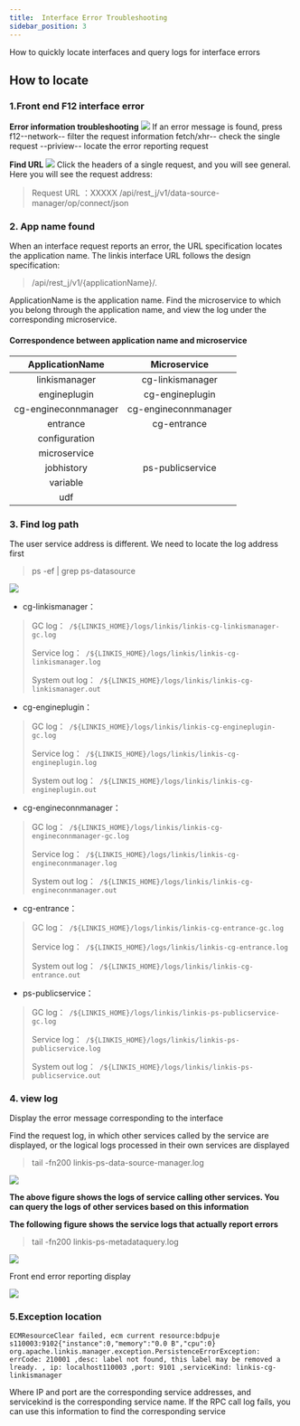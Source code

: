 ```yaml
---
title:  Interface Error Troubleshooting
sidebar_position: 3
---
```


How to quickly locate interfaces and query logs for interface errors

##  How to locate

###  1.Front end F12 interface error
**Error information troubleshooting**
![](/Images/tuning-and-troubleshooting/error-guide/errorMsg.png)
If an error message is found, press f12--network-- filter the request information fetch/xhr-- check the single request --priview-- locate the error reporting request

**Find URL**
![](/Images/tuning-and-troubleshooting/error-guide/findUrl.png)
Click the headers of a single request, and you will see general. Here you will see the request address:
>Request URL ：XXXXX /api/rest_j/v1/data-source-manager/op/connect/json

###  2. App name found
When an interface request reports an error, the URL specification locates the application name.
The linkis interface URL follows the design specification:
>/api/rest_j/v1/{applicationName}/.

ApplicationName is the application name. Find the microservice to which you belong through the application name, and view the log under the corresponding microservice.

####  Correspondence between application name and microservice

|ApplicationName|Microservice|
|:----:|:----:|
|linkismanager|cg-linkismanager|
|engineplugin|cg-engineplugin|
|cg-engineconnmanager|cg-engineconnmanager|
|entrance|cg-entrance|
|configuration||
|microservice||
|jobhistory|ps-publicservice|
|variable||
|udf||


###  3. Find log path
The user service address is different. We need to locate the log address first
> ps -ef | grep  ps-datasource

![](/Images/tuning-and-troubleshooting/error-guide/logs.png)

- cg-linkismanager：
>GC log：` /${LINKIS_HOME}/logs/linkis/linkis-cg-linkismanager-gc.log`
>
>Service log：` /${LINKIS_HOME}/logs/linkis/linkis-cg-linkismanager.log`
>
>System out log：` /${LINKIS_HOME}/logs/linkis/linkis-cg-linkismanager.out`

- cg-engineplugin：
>GC log：` /${LINKIS_HOME}/logs/linkis/linkis-cg-engineplugin-gc.log`
>
>Service log：` /${LINKIS_HOME}/logs/linkis/linkis-cg-engineplugin.log`
>
>System out log：` /${LINKIS_HOME}/logs/linkis/linkis-cg-engineplugin.out`

- cg-engineconnmanager：
>GC log：` /${LINKIS_HOME}/logs/linkis/linkis-cg-engineconnmanager-gc.log`
>
>Service log：` /${LINKIS_HOME}/logs/linkis/linkis-cg-engineconnmanager.log`
>
>System out log：` /${LINKIS_HOME}/logs/linkis/linkis-cg-engineconnmanager.out`

- cg-entrance：
>GC log：` /${LINKIS_HOME}/logs/linkis/linkis-cg-entrance-gc.log`
>
>Service log：` /${LINKIS_HOME}/logs/linkis/linkis-cg-entrance.log`
>
>System out log：` /${LINKIS_HOME}/logs/linkis/linkis-cg-entrance.out`

- ps-publicservice：
>GC log：` /${LINKIS_HOME}/logs/linkis/linkis-ps-publicservice-gc.log`
>
>Service log：` /${LINKIS_HOME}/logs/linkis/linkis-ps-publicservice.log`
>
>System out log：` /${LINKIS_HOME}/logs/linkis/linkis-ps-publicservice.out`

###  4. view log
Display the error message corresponding to the interface

Find the request log, in which other services called by the service are displayed, or the logical logs processed in their own services are displayed
>tail -fn200 linkis-ps-data-source-manager.log

![](/Images/tuning-and-troubleshooting/error-guide/datasourcemanager.png)

**The above figure shows the logs of service calling other services. You can query the logs of other services based on this information**

**The following figure shows the service logs that actually report errors**

>tail -fn200 linkis-ps-metadataquery.log

![](/Images/tuning-and-troubleshooting/error-guide/errorMsgFromMeta.png)

Front end error reporting display

![](/Images/tuning-and-troubleshooting/error-guide/errorMsg.png)


### 5.Exception location
`ECMResourceClear failed, ecm current resource:bdpuje
s110003:9102{"instance":0,"memory":"0.0 B","cpu":0} org.apache.linkis.manager.exception.PersistenceErrorException: errCode: 210001 ,desc: label not found, this label may be removed a
lready. , ip: localhost110003 ,port: 9101 ,serviceKind: linkis-cg-linkismanager`

Where IP and port are the corresponding service addresses, and servicekind is the corresponding service name. If the RPC call log fails, you can use this information to find the corresponding service